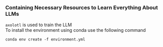 ### Containing Necessary Resources to Learn Everything About LLMs

`axolotl` is used to train the LLM  
To install the environment using conda use the following command  
```  
conda env create -f environment.yml  
```
